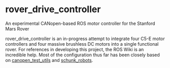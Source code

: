 # rover_drive_controller
An experimental CANopen-based ROS motor controller for the Stanford Mars Rover

rover_drive_controller is an in-progress attempt to integrate four C5-E motor controllers and four massive brushless DC motors into a single functional rover. For references in developing this project, the ROS Wiki is an incredible help. Most of the configuration thus far has been closely based on [canopen_test_utils](https://github.com/ipa320/canopen_test_utils) and [schunk_robots](https://github.com/ipa320/schunk_robots). 
